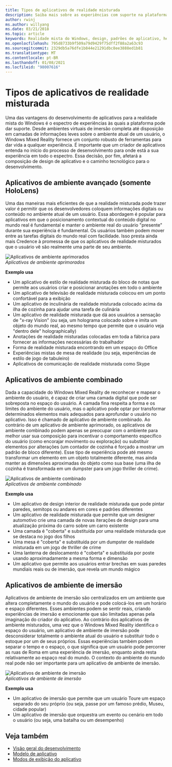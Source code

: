 ```yaml
---
title: Tipos de aplicativos de realidade misturada
description: Saiba mais sobre as experiências com suporte na plataforma de realidade misturada, desde ambientes de imersão até a leve disposição em camadas sobre o ambiente de um usuário.
author: rwinj
ms.author: willyang
ms.date: 03/21/2018
ms.topic: article
keywords: Realidade mista do Windows, design, padrões de aplicativo, headset de realidade misturada, headset de realidade mista do Windows, headset da realidade virtual, HoloLens
ms.openlocfilehash: 795d8733b9f509a79d9429f75dff2f88a2a63c93
ms.sourcegitcommit: 2329db5a76dfe1b844e21291dbc8ee3888ed1b81
ms.translationtype: MT
ms.contentlocale: pt-BR
ms.lasthandoff: 01/08/2021
ms.locfileid: "98007616"
---
```

# <a name="types-of-mixed-reality-apps"></a>Tipos de aplicativos de realidade misturada

Uma das vantagens do desenvolvimento de aplicativos para a realidade mista do Windows é o espectro de experiências às quais a plataforma pode dar suporte. Desde ambientes virtuais de imersão completa até disposição em camadas de informações leves sobre o ambiente atual de um usuário, o Windows Mixed Reality fornece um conjunto robusto de ferramentas para dar vida a qualquer experiência. É importante que um criador de aplicativos entenda no início do processo de desenvolvimento para onde está a sua experiência em todo o espectro. Essa decisão, por fim, afetará a composição de design de aplicativo e o caminho tecnológico para o desenvolvimento.

## <a name="enhanced-environment-apps-hololens-only"></a>Aplicativos de ambiente avançado (somente HoloLens)

Uma das maneiras mais eficientes de que a realidade misturada pode trazer valor é permitir que os desenvolvedores coloquem informações digitais ou conteúdo no ambiente atual de um usuário. Essa abordagem é popular para aplicativos em que o posicionamento contextual do conteúdo digital no mundo real é fundamental e manter o ambiente real do usuário "presente" durante sua experiência é fundamental. Os usuários também podem mover entre as tarefas digitais do mundo real com facilidade. Isso presta ainda mais Credence à promessa de que os aplicativos de realidade misturados que o usuário vê são realmente uma parte de seu ambiente.

![Aplicativos de ambiente aprimorados](images/enhancedenvironmentapps-640px.jpg)<br>
*Aplicativos de ambiente aprimorados*

**Exemplo usa**
* Um aplicativo de estilo de realidade misturada do bloco de notas que permite aos usuários criar e posicionar anotações em todo o ambiente
* Um aplicativo de televisão de realidade misturada colocou em um ponto confortável para a exibição
* Um aplicativo de inculinária de realidade misturada colocado acima da ilha de cozinha para ajudar uma tarefa de culinária
* Um aplicativo de realidade misturada que dá aos usuários a sensação de "x-ray Vision" (ou seja, um holograma colocado sobre e imita um objeto do mundo real, ao mesmo tempo que permite que o usuário veja "dentro dele" holographically)
* Anotações de realidade misturadas colocadas em toda a fábrica para fornecer as informações necessárias do trabalhador
* Forma de realidade misturada encontrando em um espaço do Office
* Experiências mistas de mesa de realidade (ou seja, experiências de estilo de jogo de tabuleiro)
* Aplicativos de comunicação de realidade misturada como Skype

## <a name="blended-environment-apps"></a>Aplicativos de ambiente combinado

Dada a capacidade do Windows Mixed Reality de reconhecer e mapear o ambiente do usuário, é capaz de criar uma camada digital que pode ser sobreposta no espaço do usuário. A camada fina respeita a forma e os limites do ambiente do usuário, mas o aplicativo pode optar por transformar determinados elementos mais adequados para aprofundar o usuário no aplicativo. Isso é chamado de aplicativo de ambiente combinado. Ao contrário de um aplicativo de ambiente aprimorado, os aplicativos de ambiente combinado podem apenas se preocupar com o ambiente para melhor usar sua composição para incentivar o comportamento específico do usuário (como encorajar movimento ou exploração) ou substituir elementos por alterações (um contador de cozinha é forçado a mostrar um padrão de bloco diferente). Esse tipo de experiência pode até mesmo transformar um elemento em um objeto totalmente diferente, mas ainda manter as dimensões aproximadas do objeto como sua base (uma ilha de cozinha é transformada em um dumpster para um jogo thriller de crime).

![Aplicativos de ambiente combinado](images/blendedenvironmentapps-640px.jpg)<br>
*Aplicativos de ambiente combinado*

**Exemplo usa**
* Um aplicativo de design interior de realidade misturada que pode pintar paredes, semitops ou andares em cores e padrões diferentes
* Um aplicativo de realidade misturada que permite que um designer automotivo crie uma camada de novas iterações de design para uma atualização próxima do carro sobre um carro existente
* Uma camada é "coberta" e substituída por uma realidade misturada que se destaca no jogo dos filhos
* Uma mesa é "coberta" e substituída por um dumpster de realidade misturada em um jogo de thriller de crime
* Uma lanterna de deslocamento é "coberta" e substituída por poste usando aproximadamente a mesma forma e dimensão
* Um aplicativo que permite aos usuários entrar brechas em suas paredes mundiais reais ou de imersão, que revela um mundo mágico

## <a name="immersive-environment-apps"></a>Aplicativos de ambiente de imersão

Aplicativos de ambiente de imersão são centralizados em um ambiente que altera completamente o mundo do usuário e pode colocá-los em um horário e espaço diferentes. Esses ambientes podem se sentir reais, criando experiências de imersão e emocionante que são limitadas apenas pela imaginação do criador do aplicativo. Ao contrário dos aplicativos de ambiente misturados, uma vez que o Windows Mixed Reality identifica o espaço do usuário, um aplicativo de ambiente de imersão pode desconsiderar totalmente o ambiente atual do usuário e substituir todo o estoque por um de seus próprios. Essas experiências também podem separar o tempo e o espaço, o que significa que um usuário pode percorrer as ruas de Roma em uma experiência de imersão, enquanto ainda resta relativamente ao espaço real do mundo. O contexto do ambiente do mundo real pode não ser importante para um aplicativo de ambiente de imersão.

![Aplicativos de ambiente de imersão](images/windows-mixed-reality-640px.jpg)<br>
*Aplicativos de ambiente de imersão*

**Exemplo usa**
* Um aplicativo de imersão que permite que um usuário Toure um espaço separado do seu próprio (ou seja, passe por um famoso prédio, Museu, cidade popular)
* Um aplicativo de imersão que orquestra um evento ou cenário em todo o usuário (ou seja, uma batalha ou um desempenho)

## <a name="see-also"></a>Veja também

* [Visão geral do desenvolvimento](../develop/development.md)
* [Modelo de aplicativo](app-model.md)
* [Modos de exibição do aplicativo](app-views.md)
